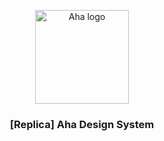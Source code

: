 <p align="center">
  <a href="https://aha.got-it.ai">
    <img src="https://raw.githubusercontent.com/gotitinc/ahaui/main/libs/assets/origin/ahaui-logo-trasparent.svg" alt="Aha logo" width="150" height="150">
  </a>
</p>

<h3 align="center">[Replica] Aha Design System</h3>
